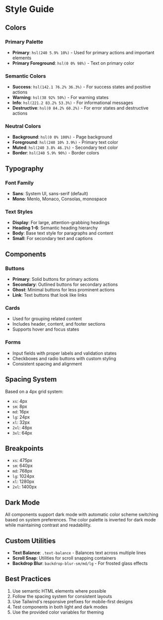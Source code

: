 # Style Guide

## Colors

### Primary Palette

- **Primary**: `hsl(240 5.9% 10%)` - Used for primary actions and important elements
- **Primary Foreground**: `hsl(0 0% 98%)` - Text on primary color

### Semantic Colors

- **Success**: `hsl(142.1 76.2% 36.3%)` - For success states and positive actions
- **Warning**: `hsl(38 92% 50%)` - For warning states
- **Info**: `hsl(221.2 83.2% 53.3%)` - For informational messages
- **Destructive**: `hsl(0 84.2% 60.2%)` - For error states and destructive actions

### Neutral Colors

- **Background**: `hsl(0 0% 100%)` - Page background
- **Foreground**: `hsl(240 10% 3.9%)` - Primary text color
- **Muted**: `hsl(240 3.8% 46.1%)` - Secondary text color
- **Border**: `hsl(240 5.9% 90%)` - Border colors

## Typography

### Font Family

- **Sans**: System UI, sans-serif (default)
- **Mono**: Menlo, Monaco, Consolas, monospace

### Text Styles

- **Display**: For large, attention-grabbing headings
- **Heading 1-6**: Semantic heading hierarchy
- **Body**: Base text style for paragraphs and content
- **Small**: For secondary text and captions

## Components

### Buttons

- **Primary**: Solid buttons for primary actions
- **Secondary**: Outlined buttons for secondary actions
- **Ghost**: Minimal buttons for less prominent actions
- **Link**: Text buttons that look like links

### Cards

- Used for grouping related content
- Includes header, content, and footer sections
- Supports hover and focus states

### Forms

- Input fields with proper labels and validation states
- Checkboxes and radio buttons with custom styling
- Consistent spacing and alignment

## Spacing System

Based on a 4px grid system:

- `xs`: 4px
- `sm`: 8px
- `md`: 16px
- `lg`: 24px
- `xl`: 32px
- `2xl`: 48px
- `3xl`: 64px

## Breakpoints

- `xs`: 475px
- `sm`: 640px
- `md`: 768px
- `lg`: 1024px
- `xl`: 1280px
- `2xl`: 1400px

## Dark Mode

All components support dark mode with automatic color scheme switching based on system preferences. The color palette is inverted for dark mode while maintaining contrast and readability.

## Custom Utilities

- **Text Balance**: `.text-balance` - Balances text across multiple lines
- **Scroll Snap**: Utilities for scroll snapping containers
- **Backdrop Blur**: `backdrop-blur-sm/md/lg` - For frosted glass effects

## Best Practices

1. Use semantic HTML elements where possible
2. Follow the spacing system for consistent layouts
3. Use Tailwind's responsive prefixes for mobile-first designs
4. Test components in both light and dark modes
5. Use the provided color variables for theming
